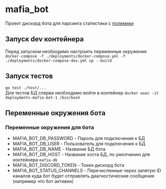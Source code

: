 # mafia_bot

Проект дискорд бота для парсинга статистики с [полемики](https://polemicagame.com/)

## Запуск dev контейнера

Перед запуском необходимо настроить переменные окружения\
`docker-compose -f ./deployments/docker-compose.yml -f ./deployments/docker-compose-dev.yml up --build`

## Запуск тестов

`go test ./test/...`\
Для тестов БД сперва необходимо войти в контейнер
`docker exec -it deployments-mafia-bot-1 /bin/bash`

## Переменные окружения бота

### Переменные окружения для бота

- MAFIA_BOT_DB_PASSWORD - Пароль для подключения к БД
- MAFIA_BOT_DB_USER - Пользователь для подключения к БД
- MAFIA_BOT_DB_NAME - Название БД бота
- MAFIA_BOT_DB_HOST - Название хоста БД, по умолчанию для контейнера `mafia-db`
- MAFIA_BOT_DISCORD_TOKEN - Токен дискорд бота
- MAFIA_BOT_STATUS_CHANNELS - Перечисленные через запятую ID каналов куда бот будет отправлять диагностические
  сообщения (например что бот активен)
